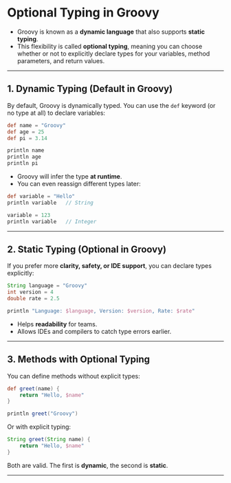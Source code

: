 # Optional Typing in Groovy

- Groovy is known as a **dynamic language** that also supports **static typing**.
- This flexibility is called **optional typing**, meaning you can choose whether or not to explicitly declare types for your variables, method parameters, and return values.

---

## 1. Dynamic Typing (Default in Groovy)

By default, Groovy is dynamically typed.
You can use the `def` keyword (or no type at all) to declare variables:

```groovy
def name = "Groovy"
def age = 25
def pi = 3.14

println name
println age
println pi
```

* Groovy will infer the type **at runtime**.
* You can even reassign different types later:

```groovy
def variable = "Hello"
println variable   // String

variable = 123
println variable   // Integer
```

---

## 2. Static Typing (Optional in Groovy)

If you prefer more **clarity, safety, or IDE support**, you can declare types explicitly:

```groovy
String language = "Groovy"
int version = 4
double rate = 2.5

println "Language: $language, Version: $version, Rate: $rate"
```

* Helps **readability** for teams.
* Allows IDEs and compilers to catch type errors earlier.

---

## 3. Methods with Optional Typing

You can define methods without explicit types:

```groovy
def greet(name) {
    return "Hello, $name"
}

println greet("Groovy")
```

Or with explicit typing:

```groovy
String greet(String name) {
    return "Hello, $name"
}
```

Both are valid. The first is **dynamic**, the second is **static**.

---